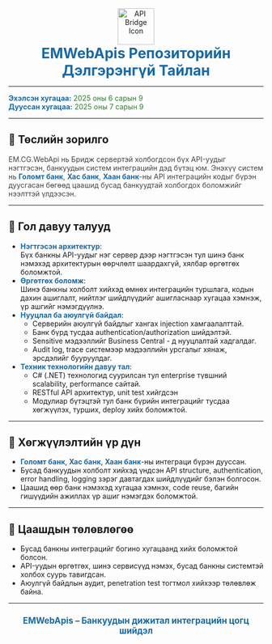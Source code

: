 <div align="center">
  <img src="https://img.icons8.com/fluency/96/data-in-both-directions.png" alt="API Bridge Icon" width="72" height="72"/>
  <br>
  <span style="font-size:2em; color:#1769aa; font-weight:bold;">EMWebApis Репозиторийн<br>Дэлгэрэнгүй Тайлан</span>
</div>

---

<span style="color:#1769aa; font-weight:bold;">Эхэлсэн хугацаа:</span> <span style="color:#2e7d32;">2025 оны 6 сарын 9</span>  
<span style="color:#1769aa; font-weight:bold;">Дууссан хугацаа:</span> <span style="color:#2e7d32;">2025 оны 7 сарын 9</span>

---

## 🏦 Төслийн зорилго

<span style="color:#444;">
EM.CG.WebApi нь Бридж сервертэй холбогдсон бүх API-уудыг нэгтгэсэн, банкуудын систем интеграцийн дэд бүтэц юм. Энэхүү систем нь <span style="color:#1769aa;"><b>Голомт банк</b></span>, <span style="color:#1769aa;"><b>Хас банк</b></span>, <span style="color:#1769aa;"><b>Хаан банк</b></span>-ны API интеграцийн кодыг бүрэн дуусгасан бөгөөд цаашид бусад банкуудтай холбогдох боломжийг нээлттэй үлдээсэн.
</span>

---

## 🌟 Гол давуу талууд

- <span style="color:#1769aa;"><b>Нэгтгэсэн архитектур</b></span>:  
  Бүх банкны API-уудыг нэг сервер дээр нэгтгэсэн тул шинэ банк нэмэхэд архитектурын өөрчлөлт шаардахгүй, хялбар өргөтгөх боломжтой.
- <span style="color:#1769aa;"><b>Өргөтгөх боломж</b></span>:  
  Шинэ банкны холболт хийхэд өмнөх интеграцийн туршлага, кодын дахин ашиглалт, нийтлэг шийдлүүдийг ашигласнаар хугацаа хэмнэж, үр ашгийг нэмэгдүүлнэ.
- <span style="color:#1769aa;"><b>Нууцлал ба аюулгүй байдал</b></span>:  
  - Серверийн аюулгүй байдлыг хангах injection хамгаалалттай.
  - Банк бүрд тусдаа authentication/authorization шийдэлтэй.
  - Sensitive мэдээллийг Business Central - д нууцлалтай хадгалдаг.
  - Audit log, trace системээр мэдээллийн урсгалыг хянаж, эрсдэлийг бууруулдаг.
- <span style="color:#1769aa;"><b>Техник технологийн давуу тал</b></span>:  
  - C# (.NET) технологид суурилсан тул enterprise түвшний scalability, performance сайтай.
  - RESTful API архитектур, unit test хийгдсэн
  - Модулиар бүтэцтэй тул банк бүрийн интеграцийг тусдаа хөгжүүлэх, турших, deploy хийх боломжтой.

---

## 🚀 Хөгжүүлэлтийн үр дүн

- <span style="color:#1769aa;"><b>Голомт банк</b></span>, <span style="color:#1769aa;"><b>Хас банк</b></span>, <span style="color:#1769aa;"><b>Хаан банк</b></span>-ны интеграци бүрэн дууссан.
- Бусад банкуудын холболт хийхэд үндсэн API structure, authentication, error handling, logging зэрэг давтагдах шийдлүүдийг бэлэн болгосон.
- Цаашид өөр банк нэмэхэд хугацаа хэмнэх, code reuse, багийн гишүүдийн ажиллах үр ашиг нэмэгдэх боломжтой.

---

## 🎯 Цаашдын төлөвлөгөө

- Бусад банкны интеграцийг богино хугацаанд хийх боломжтой болсон.
- API-уудын өргөтгөх, шинэ сервисүүд нэмэх, бусад банкны системтэй холбох суурь тавигдсан.
- Аюулгүй байдлын аудит, penetration test тогтмол хийхээр төлөвлөж байна.

---

<div align="center" style="margin-top:24px;">
  <span style="color:#1769aa; font-size:1.2em; font-weight:bold;">
    EMWebApis – Банкуудын дижитал интеграцийн цогц шийдэл
  </span>
</div>
